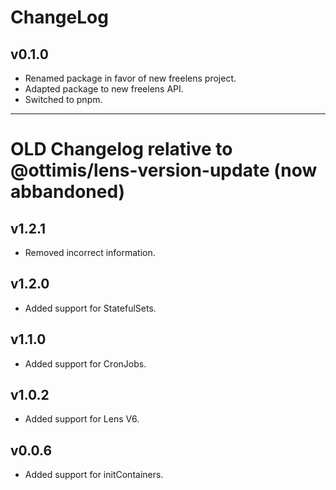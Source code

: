 # ChangeLog

## v0.1.0

- Renamed package in favor of new freelens project.
- Adapted package to new freelens API.
- Switched to pnpm.

---
# OLD Changelog relative to @ottimis/lens-version-update (now abbandoned)

## v1.2.1

- Removed incorrect information.

## v1.2.0

- Added support for StatefulSets.

## v1.1.0

- Added support for CronJobs.

## v1.0.2

- Added support for Lens V6.

## v0.0.6

- Added support for initContainers.
